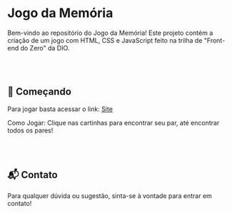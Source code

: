 # Jogo da Memória

Bem-vindo ao repositório do Jogo da Memória! Este projeto contém a criação de um jogo com HTML, CSS e JavaScript feito na trilha de "Front-end do Zero" da DIO.

<br><br>

## 🚀 Começando

Para jogar basta acessar o link: [Site]()

Como Jogar: Clique nas cartinhas para encontrar seu par, até encontrar todos os pares!

<br><br>

## 📬 Contato

Para qualquer dúvida ou sugestão, sinta-se à vontade para entrar em contato!
